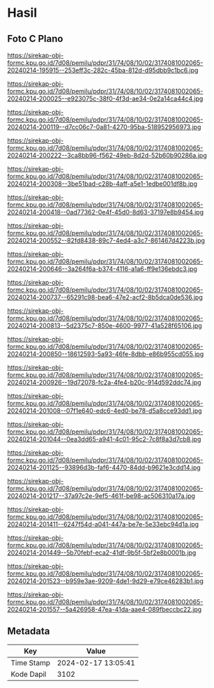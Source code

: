 # Hasil

## Foto C Plano

https://sirekap-obj-formc.kpu.go.id/7d08/pemilu/pdpr/31/74/08/10/02/3174081002065-20240214-195915--253eff3c-282c-45ba-812d-d95dbb9c1bc6.jpg

https://sirekap-obj-formc.kpu.go.id/7d08/pemilu/pdpr/31/74/08/10/02/3174081002065-20240214-200025--e923075c-38f0-4f3d-ae34-0e2a14ca44c4.jpg

https://sirekap-obj-formc.kpu.go.id/7d08/pemilu/pdpr/31/74/08/10/02/3174081002065-20240214-200119--d7cc06c7-0a81-4270-95ba-518952956973.jpg

https://sirekap-obj-formc.kpu.go.id/7d08/pemilu/pdpr/31/74/08/10/02/3174081002065-20240214-200222--3ca8bb96-f562-49eb-8d2d-52b60b90286a.jpg

https://sirekap-obj-formc.kpu.go.id/7d08/pemilu/pdpr/31/74/08/10/02/3174081002065-20240214-200308--3be51bad-c28b-4aff-a5e1-1edbe001df8b.jpg

https://sirekap-obj-formc.kpu.go.id/7d08/pemilu/pdpr/31/74/08/10/02/3174081002065-20240214-200418--0ad77362-0e4f-45d0-8d63-37197e8b9454.jpg

https://sirekap-obj-formc.kpu.go.id/7d08/pemilu/pdpr/31/74/08/10/02/3174081002065-20240214-200552--82fd8438-89c7-4ed4-a3c7-861467d4223b.jpg

https://sirekap-obj-formc.kpu.go.id/7d08/pemilu/pdpr/31/74/08/10/02/3174081002065-20240214-200646--3a264f6a-b374-4116-a1a6-ff9e136ebdc3.jpg

https://sirekap-obj-formc.kpu.go.id/7d08/pemilu/pdpr/31/74/08/10/02/3174081002065-20240214-200737--65291c98-bea6-47e2-acf2-8b5dca0de536.jpg

https://sirekap-obj-formc.kpu.go.id/7d08/pemilu/pdpr/31/74/08/10/02/3174081002065-20240214-200813--5d2375c7-850e-4600-9977-41a528f65106.jpg

https://sirekap-obj-formc.kpu.go.id/7d08/pemilu/pdpr/31/74/08/10/02/3174081002065-20240214-200850--18612593-5a93-46fe-8dbb-e86b955cd055.jpg

https://sirekap-obj-formc.kpu.go.id/7d08/pemilu/pdpr/31/74/08/10/02/3174081002065-20240214-200926--19d72078-fc2a-4fe4-b20c-914d592ddc74.jpg

https://sirekap-obj-formc.kpu.go.id/7d08/pemilu/pdpr/31/74/08/10/02/3174081002065-20240214-201008--07f1e640-edc6-4ed0-be78-d5a8cce93dd1.jpg

https://sirekap-obj-formc.kpu.go.id/7d08/pemilu/pdpr/31/74/08/10/02/3174081002065-20240214-201044--0ea3dd65-a941-4c01-95c2-7c8f8a3d7cb8.jpg

https://sirekap-obj-formc.kpu.go.id/7d08/pemilu/pdpr/31/74/08/10/02/3174081002065-20240214-201125--93896d3b-faf6-4470-84dd-b9621e3cdd14.jpg

https://sirekap-obj-formc.kpu.go.id/7d08/pemilu/pdpr/31/74/08/10/02/3174081002065-20240214-201217--37a97c2e-9ef5-461f-be98-ac506310a17a.jpg

https://sirekap-obj-formc.kpu.go.id/7d08/pemilu/pdpr/31/74/08/10/02/3174081002065-20240214-201411--6247f54d-a041-447a-be7e-5e33ebc94d1a.jpg

https://sirekap-obj-formc.kpu.go.id/7d08/pemilu/pdpr/31/74/08/10/02/3174081002065-20240214-201449--5b70febf-eca2-41df-9b5f-5bf2e8b0001b.jpg

https://sirekap-obj-formc.kpu.go.id/7d08/pemilu/pdpr/31/74/08/10/02/3174081002065-20240214-201523--b959e3ae-9209-4de1-9d29-e79ce46283b1.jpg

https://sirekap-obj-formc.kpu.go.id/7d08/pemilu/pdpr/31/74/08/10/02/3174081002065-20240214-201557--5a426958-47ea-41da-aae4-089fbeccbc22.jpg


## Metadata

| Key        | Value               |
| ---------- | ------------------- |
| Time Stamp | 2024-02-17 13:05:41 |
| Kode Dapil | 3102                |




